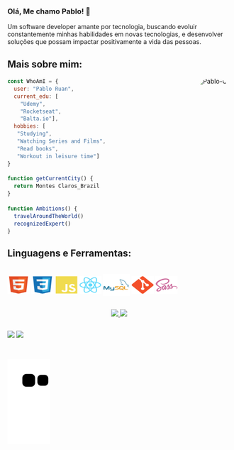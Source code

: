 ### Olá, Me chamo Pablo! 👋
Um software developer amante por tecnologia, buscando evoluir constantemente minhas habilidades em novas tecnologias, e desenvolver soluções que possam impactar positivamente a vida das pessoas.
## **Mais sobre mim:**
<img align="right" alt="Pablo-Gif" height="180" style="border-radius:50px;" src="https://miro.medium.com/max/680/0*7Q3yvSIv_t0ioJ-Z.gif"/>

  ```Javascript
  const WhoAmI = {
    user: "Pablo Ruan",
    current_edu: [
      "Udemy",
      "Rocketseat",
      "Balta.io"],
    hobbies: [
     "Studying",
     "Watching Series and Films",
     "Read books",
     "Workout in leisure time"]
}
	
 function getCurrentCity() {
	return Montes Claros_Brazil
 }
	
function Ambitions() {
	travelAroundTheWorld()
	recognizedExpert()
} 
  ```

  
## **Linguagens e Ferramentas:** 
  
<div style="display: inline_block"><br>
  <img align="center" alt="Pablo-HTML" height="40" width="50" src="https://raw.githubusercontent.com/devicons/devicon/master/icons/html5/html5-original.svg">
  <img align="center" alt="Pablo-CSS" height="40" width="50" src="https://raw.githubusercontent.com/devicons/devicon/master/icons/css3/css3-original.svg">
  <img align="center" alt="Pablo-Js" height="40" width="50" src="https://raw.githubusercontent.com/devicons/devicon/master/icons/javascript/javascript-plain.svg">
  <img align="center" alt="Pablo-React-Native" height="40" width="50" src="https://github.com/devicons/devicon/blob/master/icons/react/react-original.svg">
  <img align="center" alt="Pablo-MySQL" height="50" width="60" src="https://github.com/devicons/devicon/blob/master/icons/mysql/mysql-original-wordmark.svg">
  <img align="center" alt="Pablo-Sass" height="40" width="50" src="https://github.com/devicons/devicon/blob/master/icons/git/git-original.svg">
  <img align="center" alt="Pablo-Sass" height="40" width="50" src="https://github.com/devicons/devicon/blob/master/icons/sass/sass-original.svg">
</div>

##

<div align="center">
  <a href="https://github.com/PabloRuanP">
  <img height="190em" src="https://github-readme-stats.vercel.app/api?username=PabloRuanP&show_icons=true&theme=github_dark&include_all_commits=true&count_private=true"/>
  <img height="190em" src="https://github-readme-stats.vercel.app/api/top-langs/?username=PabloRuanP&theme=github_dark&hide_langs_below=1"/> 
</div>

##
<p align="left">
  <a target="_blank" href="https://www.linkedin.com/in/pablo-ruan-a3ba50232/" alt="Linkedin">
  <img src="https://img.shields.io/badge/-LinkedIn-%230077B5?style=for-the-badge&logo=linkedin&logoColor=white" target="_blank"></a> 
 
   <a target="_blank" href="mailto:pablommoc@gmail.com" alt="Gmail">
  <img src="https://img.shields.io/badge/Gmail-D14836?style=for-the-badge&logo=gmail&logoColor=white"</a>
</p>
<br>

![Snake animation](https://github.com/PabloRuanP/PabloRuanP/blob/output/github-contribution-grid-snake.svg)
